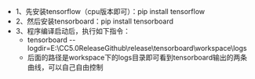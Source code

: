 * 1、先安装tensorflow（cpu版本即可）：pip install tensorflow
* 2、然后安装tensorboard：pip install tensorboard
* 3、程序编译启动后，执行如下指令：
   * tensorboard --logdir=E:\CC5.0ReleaseGithub\release\tensorboard\workspace\logs
   * 后面的路径是workspace下的logs目录即可看到tensorboard输出的两条曲线，可以自己自由控制